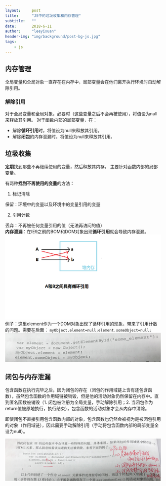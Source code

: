 ```yaml
---
layout:     post
title:      "JS中的垃圾收集和内存管理"
subtitle:   ""
date:       2018-6-11
author:     "leeyixuan"
header-img: "img/background/post-bg-js.jpg"
tags:
    - js
---
```

## 内存管理
全局变量和全局对象一直存在在内存中，局部变量会在他们离开执行环境时自动解除引用。
### 解除引用
对于全局变量和全局对象，必要时（这些变量之后不会再被使用），将值设为null来释放其引用。
对于函数内部的局部变量，在：
- 解除**循环引用**时，将值设为null来释放其引用。
- 解除**闭包**的内存泄漏时，将值设为null来释放其引用。


## 垃圾收集
**定期**找到那些不再继续使用的变量，然后释放其内存。
主要针对函数内部的局部变量。

有两种**找到不再使用的变量**的方法：
1. 标记清除

保留：环境中的变量以及环境中的变量引用的变量 

2. 引用计数 

丢弃：不再被任何变量引用的值（无法再访问的值）     
**内存泄漏**：在IE9之前的BOM和DOM对象出现**循环引用**就会导致内存泄漏。
![](https://www.github.com/CoolRabbit520/photos/raw/master/小书匠/循环引用.png)
例子：这里element作为一个DOM对象出现了循环引用的现象，带来了引用计数的问题。需要在后面：
`myObject.element=null;element.someObject=null;`
![](https://www.github.com/CoolRabbit520/photos/raw/master/小书匠/1523534096473.jpg)

## 闭包与内存泄漏
包含函数在执行完毕之后，因为闭包的存在（闭包的作用域链上含有还包含函数），虽然包含函数的作用域链被销毁，但是他的活动对象仍然保留在内存中。直到匿名函数被销毁（1. 闭包被注册为全局变量，手动解除引用；2. 当闭包作为return值被原地执行，执行结束），包含函数的活动对象才会从内存中清除。

即使闭包不直接引用包含函数内部的对象，包含函数也仍然会被视为是被闭包引用的对象（作用域链），因此需要手动解除引用（手动将包含函数内部的局部变量全设为null）。

![](https://www.github.com/CoolRabbit520/photos/raw/master/小书匠/1523534837423.jpg)